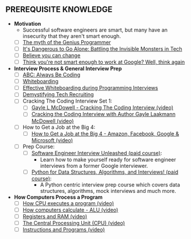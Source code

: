 ## **PREREQUISITE KNOWLEDGE**

- **Motivation**
    - Successful software engineers are smart, but many have an insecurity that they aren't smart enough.
    - [ ]  [The myth of the Genius Programmer](https://www.youtube.com/watch?v=0SARbwvhupQ)
    - [ ]  [It's Dangerous to Go Alone: Battling the Invisible Monsters in Tech](https://www.youtube.com/watch?v=1i8ylq4j_EY)
    - [ ]  [Believe you can change](http://www.aaronsw.com/weblog/dweck)
    - [ ]  [Think you're not smart enough to work at Google? Well, think again](https://www.youtube.com/watch?v=uPOJ1PR50ag)
- **Interview Process & General Interview Prep**
    - [ ]  [ABC: Always Be Coding](https://medium.com/always-be-coding/abc-always-be-coding-d5f8051afce2#.4heg8zvm4)
    - [ ]  [Whiteboarding](https://medium.com/@dpup/whiteboarding-4df873dbba2e#.hf6jn45g1)
    - [ ]  [Effective Whiteboarding during Programming Interviews](http://www.coderust.com/blog/2014/04/10/effective-whiteboarding-during-programming-interviews/)
    - [ ]  [Demystifying Tech Recruiting](https://www.youtube.com/watch?v=N233T0epWTs)
    - [ ]  Cracking The Coding Interview Set 1:
        - [ ]  [Gayle L McDowell - Cracking The Coding Interview (video)](https://www.youtube.com/watch?v=rEJzOhC5ZtQ)
        - [ ]  [Cracking the Coding Interview with Author Gayle Laakmann McDowell (video)](https://www.youtube.com/watch?v=aClxtDcdpsQ)
    - [ ]  How to Get a Job at the Big 4:
        - [ ]  [How to Get a Job at the Big 4 - Amazon, Facebook, Google & Microsoft (video)](https://www.youtube.com/watch?v=YJZCUhxNCv8)
    - [ ]  Prep Course:
        - [ ]  [Software Engineer Interview Unleashed (paid course)](https://www.udemy.com/software-engineer-interview-unleashed):
            - Learn how to make yourself ready for software engineer interviews from a former Google interviewer.
        - [ ]  [Python for Data Structures, Algorithms, and Interviews! (paid course)](https://www.udemy.com/python-for-data-structures-algorithms-and-interviews/):
            - A Python centric interview prep course which covers data structures, algorithms, mock interviews and much more.
- **How Computers Process a Program**
    - [ ]  [How CPU executes a program (video)](https://www.youtube.com/watch?v=XM4lGflQFvA)
    - [ ]  [How computers calculate - ALU (video)](https://youtu.be/1I5ZMmrOfnA)
    - [ ]  [Registers and RAM (video)](https://youtu.be/fpnE6UAfbtU)
    - [ ]  [The Central Processing Unit (CPU) (video)](https://youtu.be/FZGugFqdr60)
    - [ ]  [Instructions and Programs (video)](https://youtu.be/zltgXvg6r3k)